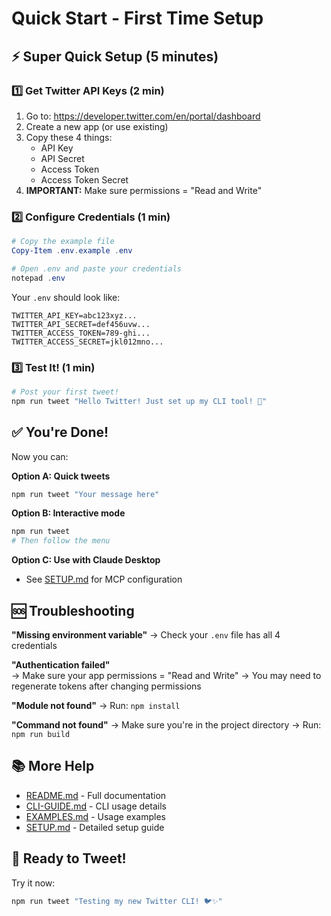 # Quick Start - First Time Setup

## ⚡ Super Quick Setup (5 minutes)

### 1️⃣ Get Twitter API Keys (2 min)

1. Go to: https://developer.twitter.com/en/portal/dashboard
2. Create a new app (or use existing)
3. Copy these 4 things:
   - API Key
   - API Secret  
   - Access Token
   - Access Token Secret
4. **IMPORTANT:** Make sure permissions = "Read and Write"

### 2️⃣ Configure Credentials (1 min)

```powershell
# Copy the example file
Copy-Item .env.example .env

# Open .env and paste your credentials
notepad .env
```

Your `.env` should look like:
```
TWITTER_API_KEY=abc123xyz...
TWITTER_API_SECRET=def456uvw...
TWITTER_ACCESS_TOKEN=789-ghi...
TWITTER_ACCESS_SECRET=jkl012mno...
```

### 3️⃣ Test It! (1 min)

```powershell
# Post your first tweet!
npm run tweet "Hello Twitter! Just set up my CLI tool! 🚀"
```

## ✅ You're Done!

Now you can:

**Option A: Quick tweets**
```powershell
npm run tweet "Your message here"
```

**Option B: Interactive mode**
```powershell
npm run tweet
# Then follow the menu
```

**Option C: Use with Claude Desktop**
- See [SETUP.md](SETUP.md) for MCP configuration

## 🆘 Troubleshooting

**"Missing environment variable"**
→ Check your `.env` file has all 4 credentials

**"Authentication failed"**  
→ Make sure your app permissions = "Read and Write"
→ You may need to regenerate tokens after changing permissions

**"Module not found"**
→ Run: `npm install`

**"Command not found"**
→ Make sure you're in the project directory
→ Run: `npm run build`

## 📚 More Help

- [README.md](README.md) - Full documentation
- [CLI-GUIDE.md](CLI-GUIDE.md) - CLI usage details
- [EXAMPLES.md](EXAMPLES.md) - Usage examples
- [SETUP.md](SETUP.md) - Detailed setup guide

## 🎉 Ready to Tweet!

Try it now:
```powershell
npm run tweet "Testing my new Twitter CLI! 🐦✨"
```
